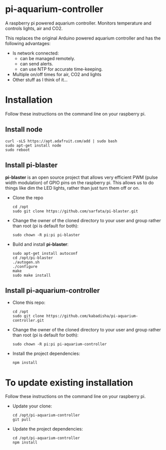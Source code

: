 # pi-aquarium-controller
A raspberry pi powered aquarium controller. Monitors temperature and controls lights, air and CO2.

This replaces the original Arduino powered aquarium controller and has the following advantages:

- Is network connected:
  - can be managed remotely.
  - can send alerts.
  - can use NTP for accurate time-keeping.
- Multiple on/off times for air, CO2 and lights
- Other stuff as I think of it...

# Installation
Follow these instructions on the command line on your raspberry pi.
## Install node
  ```
  curl -sLS https://apt.adafruit.com/add | sudo bash
  sudo apt-get install node
  sudo reboot
  ```
## Install pi-blaster
**pi-blaster** is an open source project that allows very efficient PWM (pulse width modulation) of GPIO pins on the raspberry pi. This allows us to do things like dim the LED lights, rather than just turn them off or on.
- Clone the repo
  ```
  cd /opt
  sudo git clone https://github.com/sarfata/pi-blaster.git
  ```
- Change the owner of the cloned directory to your user and group rather than root (pi is default for both):
  ```
  sudo chown -R pi:pi pi-blaster
  ```
- Build and install **pi-blaster**:
  ```
  sudo apt-get install autoconf
  cd /opt/pi-blaster
  ./autogen.sh
  ./configure
  make
  sudo make install
  ```
## Install pi-aquarium-controller
- Clone this repo:
  ```
  cd /opt
  sudo git clone https://github.com/kabadisha/pi-aquarium-controller.git
  ```
- Change the owner of the cloned directory to your user and group rather than root (pi is default for both):
  ```
  sudo chown -R pi:pi pi-aquarium-controller
  ```
- Install the project dependencies:
  ```
  npm install
  ```
# To update existing installation
Follow these instructions on the command line on your raspberry pi.
- Update your clone:
  ```
  cd /opt/pi-aquarium-controller
  git pull
  ```
- Update the project dependencies:
  ```
  cd /opt/pi-aquarium-controller
  npm install
  ```
